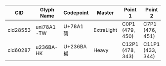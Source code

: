 | CID | Glyph Name | Codepoint | Master | Point 1 | Point 2 | Offset | Tag |
| --- | ---------- | --------- | ------ | ------- | ------- | ------ | ----- |
| cid28553 | uni78A1-TW | U+78A1 碡 | ExtraLight | C0P1 (479, 450) | C7P1 (476, 451) | (0, -1) |  |
| cid60287 | u236BA-HK | U+236BA 𣚺 | Heavy | C12P1 (478, 343) | C11P1 (433, 344) | (0, -1) |  |